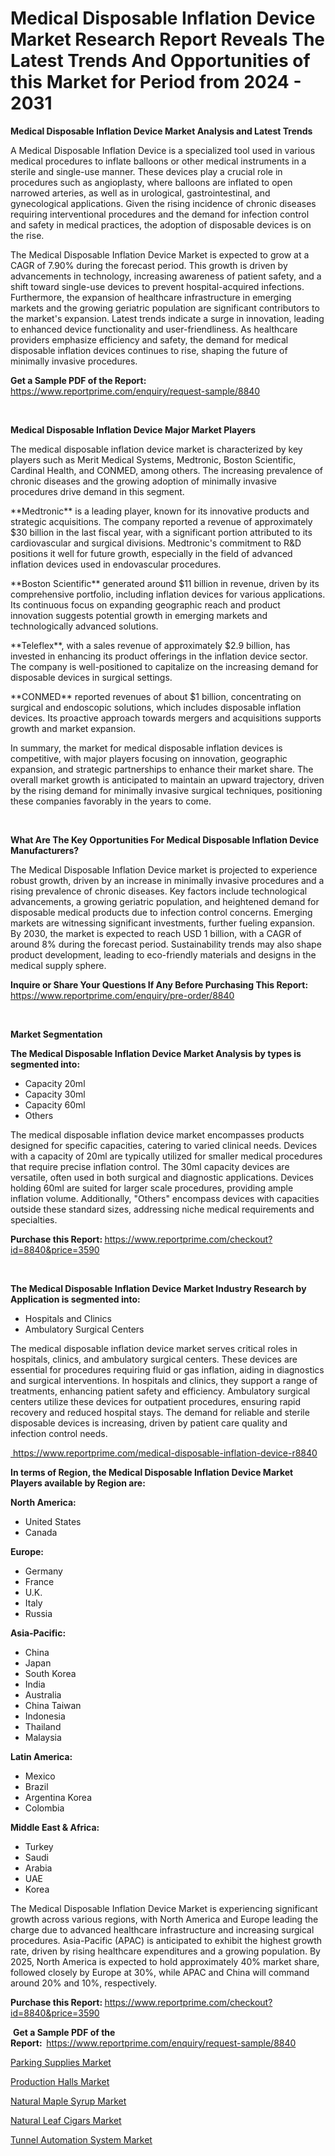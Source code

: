 <p><h1>Medical Disposable Inflation Device Market Research Report Reveals The Latest Trends And Opportunities of this Market for Period from 2024 - 2031</h1></p><p><strong>Medical Disposable Inflation Device Market Analysis and Latest Trends</strong></p>
<p><p>A Medical Disposable Inflation Device is a specialized tool used in various medical procedures to inflate balloons or other medical instruments in a sterile and single-use manner. These devices play a crucial role in procedures such as angioplasty, where balloons are inflated to open narrowed arteries, as well as in urological, gastrointestinal, and gynecological applications. Given the rising incidence of chronic diseases requiring interventional procedures and the demand for infection control and safety in medical practices, the adoption of disposable devices is on the rise.</p><p>The Medical Disposable Inflation Device Market is expected to grow at a CAGR of 7.90% during the forecast period. This growth is driven by advancements in technology, increasing awareness of patient safety, and a shift toward single-use devices to prevent hospital-acquired infections. Furthermore, the expansion of healthcare infrastructure in emerging markets and the growing geriatric population are significant contributors to the market's expansion. Latest trends indicate a surge in innovation, leading to enhanced device functionality and user-friendliness. As healthcare providers emphasize efficiency and safety, the demand for medical disposable inflation devices continues to rise, shaping the future of minimally invasive procedures.</p></p>
<p><strong>Get a Sample PDF of the Report:&nbsp;</strong> <a href="https://www.reportprime.com/enquiry/request-sample/8840">https://www.reportprime.com/enquiry/request-sample/8840</a></p>
<p>&nbsp;</p>
<p><strong>Medical Disposable Inflation Device Major Market Players</strong></p>
<p><p>The medical disposable inflation device market is characterized by key players such as Merit Medical Systems, Medtronic, Boston Scientific, Cardinal Health, and CONMED, among others. The increasing prevalence of chronic diseases and the growing adoption of minimally invasive procedures drive demand in this segment.</p><p>**Medtronic** is a leading player, known for its innovative products and strategic acquisitions. The company reported a revenue of approximately $30 billion in the last fiscal year, with a significant portion attributed to its cardiovascular and surgical divisions. Medtronic's commitment to R&D positions it well for future growth, especially in the field of advanced inflation devices used in endovascular procedures.</p><p>**Boston Scientific** generated around $11 billion in revenue, driven by its comprehensive portfolio, including inflation devices for various applications. Its continuous focus on expanding geographic reach and product innovation suggests potential growth in emerging markets and technologically advanced solutions.</p><p>**Teleflex**, with a sales revenue of approximately $2.9 billion, has invested in enhancing its product offerings in the inflation device sector. The company is well-positioned to capitalize on the increasing demand for disposable devices in surgical settings.</p><p>**CONMED** reported revenues of about $1 billion, concentrating on surgical and endoscopic solutions, which includes disposable inflation devices. Its proactive approach towards mergers and acquisitions supports growth and market expansion.</p><p>In summary, the market for medical disposable inflation devices is competitive, with major players focusing on innovation, geographic expansion, and strategic partnerships to enhance their market share. The overall market growth is anticipated to maintain an upward trajectory, driven by the rising demand for minimally invasive surgical techniques, positioning these companies favorably in the years to come.</p></p>
<p>&nbsp;</p>
<p><strong>What Are The Key Opportunities For Medical Disposable Inflation Device Manufacturers?</strong></p>
<p><p>The Medical Disposable Inflation Device market is projected to experience robust growth, driven by an increase in minimally invasive procedures and a rising prevalence of chronic diseases. Key factors include technological advancements, a growing geriatric population, and heightened demand for disposable medical products due to infection control concerns. Emerging markets are witnessing significant investments, further fueling expansion. By 2030, the market is expected to reach USD 1 billion, with a CAGR of around 8% during the forecast period. Sustainability trends may also shape product development, leading to eco-friendly materials and designs in the medical supply sphere.</p></p>
<p><strong>Inquire or Share Your Questions If Any Before Purchasing This Report:</strong> <a href="https://www.reportprime.com/enquiry/pre-order/8840">https://www.reportprime.com/enquiry/pre-order/8840</a></p>
<p>&nbsp;</p>
<p><strong>Market Segmentation</strong></p>
<p><strong>The Medical Disposable Inflation Device Market Analysis by types is segmented into:</strong></p>
<p><ul><li>Capacity 20ml</li><li>Capacity 30ml</li><li>Capacity 60ml</li><li>Others</li></ul></p>
<p><p>The medical disposable inflation device market encompasses products designed for specific capacities, catering to varied clinical needs. Devices with a capacity of 20ml are typically utilized for smaller medical procedures that require precise inflation control. The 30ml capacity devices are versatile, often used in both surgical and diagnostic applications. Devices holding 60ml are suited for larger scale procedures, providing ample inflation volume. Additionally, "Others" encompass devices with capacities outside these standard sizes, addressing niche medical requirements and specialties.</p></p>
<p><strong>Purchase this Report:&nbsp;</strong><a href="https://www.reportprime.com/checkout?id=8840&price=3590">https://www.reportprime.com/checkout?id=8840&price=3590</a></p>
<p>&nbsp;</p>
<p><strong>The Medical Disposable Inflation Device Market Industry Research by Application is segmented into:</strong></p>
<p><ul><li>Hospitals and Clinics</li><li>Ambulatory Surgical Centers</li></ul></p>
<p><p>The medical disposable inflation device market serves critical roles in hospitals, clinics, and ambulatory surgical centers. These devices are essential for procedures requiring fluid or gas inflation, aiding in diagnostics and surgical interventions. In hospitals and clinics, they support a range of treatments, enhancing patient safety and efficiency. Ambulatory surgical centers utilize these devices for outpatient procedures, ensuring rapid recovery and reduced hospital stays. The demand for reliable and sterile disposable devices is increasing, driven by patient care quality and infection control needs.</p></p>
<p><a href="https://www.reportprime.com/medical-disposable-inflation-device-r8840">&nbsp;https://www.reportprime.com/medical-disposable-inflation-device-r8840</a></p>
<p><strong>In terms of Region, the Medical Disposable Inflation Device Market Players available by Region are:</strong></p>
<p>
    <p> <strong> North America: </strong>
        <ul>
            <li>United States</li>
            <li>Canada</li>
        </ul>
        </p> 
    <p> <strong> Europe: </strong>
        <ul>
            <li>Germany</li>
            <li>France</li>
            <li>U.K.</li>
            <li>Italy</li>
            <li>Russia</li>
        </ul>
        </p> 
    <p> <strong> Asia-Pacific: </strong>
        <ul>
            <li>China</li>
            <li>Japan</li>
            <li>South Korea</li>
            <li>India</li>
            <li>Australia</li>
            <li>China Taiwan</li>
            <li>Indonesia</li>
            <li>Thailand</li>
            <li>Malaysia</li>
        </ul>
        </p> 
    <p> <strong> Latin America: </strong>
        <ul>
            <li>Mexico</li>
            <li>Brazil</li>
            <li>Argentina Korea</li>
            <li>Colombia</li>
        </ul>
        </p> 
    <p> <strong> Middle East & Africa: </strong>
        <ul>
            <li>Turkey</li>
            <li>Saudi</li>
            <li>Arabia</li>
            <li>UAE</li>
            <li>Korea</li>
        </ul>
    </p>
    </p>
<p><p>The Medical Disposable Inflation Device Market is experiencing significant growth across various regions, with North America and Europe leading the charge due to advanced healthcare infrastructure and increasing surgical procedures. Asia-Pacific (APAC) is anticipated to exhibit the highest growth rate, driven by rising healthcare expenditures and a growing population. By 2025, North America is expected to hold approximately 40% market share, followed closely by Europe at 30%, while APAC and China will command around 20% and 10%, respectively.</p></p>
<p><strong>Purchase this Report: </strong><a href="https://www.reportprime.com/checkout?id=8840&price=3590">https://www.reportprime.com/checkout?id=8840&price=3590</a></p>
<p>&nbsp;<strong>Get a Sample PDF of the Report:&nbsp;&nbsp;</strong><a href="https://www.reportprime.com/enquiry/request-sample/8840">https://www.reportprime.com/enquiry/request-sample/8840</a></p>
<p><strong></strong></p>
<p><p><a href="https://www.linkedin.com/pulse/parking-supplies-market-global-regional-analysis-focus-b3mrf?trackingId=bjL0MCU1SvmN8wR5cvG3Yg%3D%3D">Parking Supplies Market</a></p><p><a href="https://www.linkedin.com/pulse/comprehensive-analysis-global-production-halls-market-alaef?trackingId=zpHahfERQDWUT43bYgcZLw%3D%3D">Production Halls Market</a></p><p><a href="https://medium.com/@enosstark/the-natural-maple-syrup-market-has-witnessed-significant-growth-in-recent-years-and-this-trend-34cb1a6c82f5">Natural Maple Syrup Market</a></p><p><a href="https://medium.com/@enosstark/global-natural-leaf-cigars-market-opportunities-and-forecast-for-period-from-2024-to-2031-de4d9fa41918">Natural Leaf Cigars Market</a></p><p><a href="https://issuu.com/reportprime-2/docs/tunnel-automation-system-market-siz_0e2372dbaa0fad">Tunnel Automation System Market</a></p></p>